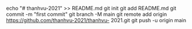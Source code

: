 
echo "# thanhvu-2021" >> README.md 
git init 
git add README.md 
git commit -m "first commit" 
git branch -M main 
git remote add origin https://github.com/thanhvu-2021/thanhvu- 2021.git
 git push -u origin main
